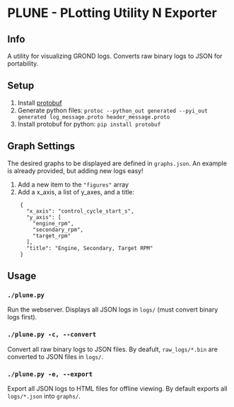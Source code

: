 # PLUNE - PLotting Utility N Exporter

## Info
A utility for visualizing GROND logs. Converts raw binary logs to JSON for portability.

## Setup
1. Install [protobuf](https://github.com/protocolbuffers/protobuf/releases/)
2. Generate python files: `protoc --python_out generated --pyi_out generated log_message.proto header_message.proto`
3. Install protobuf for python:
    `pip install protobuf`

## Graph Settings
The desired graphs to be displayed are defined in `graphs.json`. An example is already provided, but adding new logs easy!
1. Add a new item to the `"figures"` array
2. Add a x_axis, a list of y_axes, and a title:
```
    {
      "x_axis": "control_cycle_start_s",
      "y_axis": [
        "engine_rpm",
        "secondary_rpm",
        "target_rpm"
      ],
      "title": "Engine, Secondary, Target RPM"
    }
```

## Usage
### `./plune.py`
Run the webserver. Displays all JSON logs in `logs/` (must convert binary logs first).
### `./plune.py -c, --convert`
Convert all raw binary logs to JSON files. By deafult, `raw_logs/*.bin` are converted to JSON files in `logs/`.
### `./plune.py -e, --export`
Export all JSON logs to HTML files for offline viewing. By default exports all `logs/*.json` into `graphs/`.